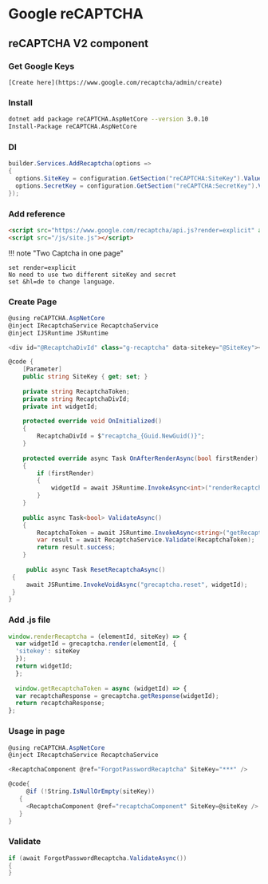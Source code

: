 # Google reCAPTCHA

## reCAPTCHA V2 component

### Get Google Keys
```
[Create here](https://www.google.com/recaptcha/admin/create)
```

### Install
``` sh
dotnet add package reCAPTCHA.AspNetCore --version 3.0.10
Install-Package reCAPTCHA.AspNetCore 
```

### DI
``` cs title="program.cs"
builder.Services.AddRecaptcha(options =>
{
  options.SiteKey = configuration.GetSection("reCAPTCHA:SiteKey").Value;
  options.SecretKey = configuration.GetSection("reCAPTCHA:SecretKey").Value;
});
```

### Add reference 
``` html
<script src="https://www.google.com/recaptcha/api.js?render=explicit" async defer></script>
<script src="/js/site.js"></script>
```

!!! note "Two Captcha in one page"

    set render=explicit
    No need to use two different siteKey and secret 
    set &hl=de to change language. 
  

### Create Page 
``` cs title="RecaptchaComponent.razor"
@using reCAPTCHA.AspNetCore
@inject IRecaptchaService RecaptchaService
@inject IJSRuntime JSRuntime

<div id="@RecaptchaDivId" class="g-recaptcha" data-sitekey="@SiteKey"></div>

@code {
	[Parameter]
	public string SiteKey { get; set; }
	
	private string RecaptchaToken;
	private string RecaptchaDivId;
	private int widgetId;
	
	protected override void OnInitialized()
	{
	    RecaptchaDivId = $"recaptcha_{Guid.NewGuid()}";
	}
	
	protected override async Task OnAfterRenderAsync(bool firstRender)
	{
	    if (firstRender)
	    {
	        widgetId = await JSRuntime.InvokeAsync<int>("renderRecaptcha", RecaptchaDivId, SiteKey);
	    }
	}
	
	public async Task<bool> ValidateAsync()
	{
	    RecaptchaToken = await JSRuntime.InvokeAsync<string>("getRecaptchaToken", widgetId);
	    var result = await RecaptchaService.Validate(RecaptchaToken);
	    return result.success;
	}
	
	 public async Task ResetRecaptchaAsync()
 {
     await JSRuntime.InvokeVoidAsync("grecaptcha.reset", widgetId);
 }
}
```

### Add .js file
```js
window.renderRecaptcha = (elementId, siteKey) => {
  var widgetId = grecaptcha.render(elementId, {
  'sitekey': siteKey
  });
  return widgetId;
  };
  
  window.getRecaptchaToken = async (widgetId) => {
  var recaptchaResponse = grecaptcha.getResponse(widgetId);
  return recaptchaResponse;
};
```

### Usage in page
``` csharp
@using reCAPTCHA.AspNetCore
@inject IRecaptchaService RecaptchaService

<RecaptchaComponent @ref="ForgotPasswordRecaptcha" SiteKey="***" />

@code{
	 @if (!String.IsNullOrEmpty(siteKey))
   {
     <RecaptchaComponent @ref="recaptchaComponent" SiteKey=@siteKey />
   }
}
```

### Validate
``` cs
if (await ForgotPasswordRecaptcha.ValidateAsync())
{
}
```
